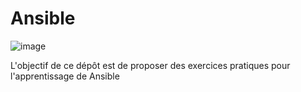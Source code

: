 # Ansible

![image](https://github.com/Pierreau-fr/Ansible/assets/26569393/221f429e-046d-43de-b5fe-347836cea413)

L'objectif de ce dépôt est de proposer des exercices pratiques pour l'apprentissage de Ansible
